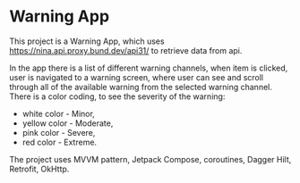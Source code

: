 # Warning App

This project is a Warning App, which uses https://nina.api.proxy.bund.dev/api31/ to retrieve data from api.

In the app there is a list of different warning channels, when item is clicked, user is navigated to a warning screen, where user can see and scroll through all of the available warning from the selected warning channel. There is a color coding, to see the severity of the warning:
* white color - Minor, 
* yellow color - Moderate, 
* pink color - Severe, 
* red color - Extreme.

The project uses MVVM pattern, Jetpack Compose, coroutines, Dagger Hilt, Retrofit, OkHttp.
